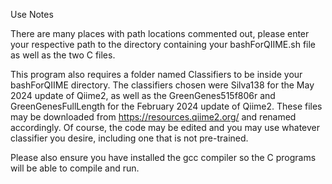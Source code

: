 Use Notes

There are many places with path locations commented out, please enter your respective path to the directory containing your bashForQIIME.sh file as well as the two C files.
 
This program also requires a folder named Classifiers to be inside your bashForQIIME directory. The classifiers chosen were Silva138 for the May 2024 update of Qiime2, as well 
as the GreenGenes515f806r and GreenGenesFullLength for the February 2024 update of Qiime2. These files may be downloaded from https://resources.qiime2.org/ and renamed accordingly.
Of course, the code may be edited and you may use whatever classifier you desire, including one that is not pre-trained.

Please also ensure you have installed the gcc compiler so the C programs will be able to compile and run. 
